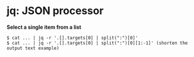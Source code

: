 jq: JSON processor
====

**Select a single item from a list**

    $ cat ... | jq -r '.[].targets[0] | split(":")[0]'
    $ cat ... | jq -r '.[].targets[0] | split(":")[0][1:-1]' (shorten the output text example)
    
